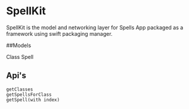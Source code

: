 # SpellKit

SpellKit is the model and networking layer for Spells App packaged as a framework using swift packaging manager.

##Models

Class
Spell

## Api's
    getClasses
    getSpellsForClass
    getSpell(with index)
